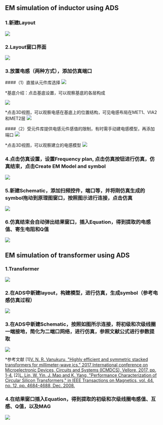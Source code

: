 ## EM simulation of inductor using ADS
### 1.新建Layout
![](1New_layout.png)

### 2.Layout窗口界面
![](2Layout.png)

### 3.放置电感（两种方式），添加仿真端口
####（1）直接从元件库选择
![](3Select_component.png)

*基底介绍：点击基底设置，可以观察基底的各层构成

![](substrate.png)

*点击3D视图，可以观察电感在基底上的位置结构，可见电感布局在MET1、VIA2和MET2层
![](3Dview.png)

####（2）受元件库提供电感元件感值的限制，有时需手动建电感模型，再添加端口
![](inductor_model.png)

*点击3D视图，可以观察建立的电感模型
![](3Dinductor.png)

### 4.点击仿真设置，设置Frequency plan, 点击仿真按钮进行仿真，仿真结束，点击Create EM Model and symbol
![](4Frequency_plan.png)

### 5.新建Schematic，添加扫频控件，端口等，并将刚仿真生成的symbol拖动到原理图窗口，按照图示进行连接，点击仿真
![](5schematic.png)

### 6.仿真结束会自动弹出结果窗口，插入Equation，得到提取的电感值、寄生电阻和Q值
![](6Extracted_results.png)

## EM simulation of transformer using ADS
### 1.Transformer
![](1transformer.png)

### 2.在ADS中新建layout，构建模型，进行仿真，生成symbol（参考电感仿真过程）
![](transformer_layout.png)

### 3.在ADS中新建Schematic，按照如图所示连接，将初级和次级线圈一端接地，简化为二端口网络，进行仿真，参照文献公式进行参数提取
![](transformer_schematic.png)

*参考文献
[1][V. N. R. Vanukuru, "Highly efficient and symmetric stacked transformers for millimeter-wave ics," 2017 International conference on Microelectronic Devices, Circuits and Systems (ICMDCS), Vellore, 2017, pp. 1-4.](http://ieeexplore.ieee.org/stamp/stamp.jsp?tp=&arnumber=8211712)
[2][L. Lin, W. Yin, J. Mao and K. Yang, "Performance Characterization of Circular Silicon Transformers," in IEEE Transactions on Magnetics, vol. 44, no. 12, pp. 4684-4688, Dec. 2008.](http://https://ieeexplore.ieee.org/stamp/stamp.jsp?tp=&arnumber=4711309)

### 4.在结果窗口插入Equation，得到提取的初级和次级线圈电感值、互感、Q值，以及MAG
![](transformer_results.png)


